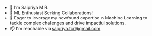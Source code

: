 - 👋 I’m Saipriya M R.
- 🌟 ML Enthusiast Seeking Collaborations!
- 🌟 Eager to leverage my newfound expertise in Machine Learning to tackle complex challenges and drive impactful solutions.
- 📫 I'm reachable via saipriya.tcr@gmail.com

<!---
saipriya-m-ravi/saipriya-m-ravi is a ✨ special ✨ repository because its `README.md` (this file) appears on your GitHub profile.
You can click the Preview link to take a look at your changes.
--->
